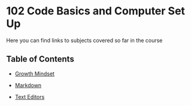 # 102 Code Basics and Computer Set Up

Here you can find links to subjects covered so far in the course


## Table of Contents

- [Growth Mindset](https://jack8120.github.io/reading-notes2/102/growthMindset)

- [Markdown](https://jack8120.github.io/reading-notes2/102/Markdown)

- [Text Editors](https://jack8120.github.io/reading-notes2/102/TextEditors)
